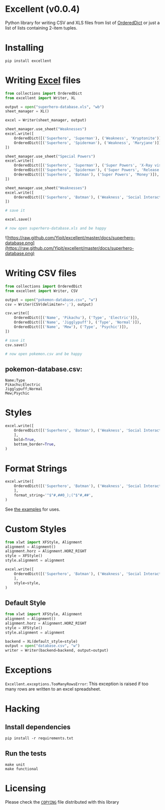 # Excellent (v0.0.4)

Python library for writing CSV and XLS files from list of
[OrderedDict](http://docs.python.org/2/library/collections.html#collections.OrderedDict)
or just a list of lists containing 2-item tuples.

# Installing

```shell
pip install excellent
```

# Writing [Excel](http://en.wikipedia.org/wiki/Microsoft_Excel) files

```python
from collections import OrderedDict
from excellent import Writer, XL

output = open("superhero-database.xls", "wb")
sheet_manager = XL()

excel = Writer(sheet_manager, output)

sheet_manager.use_sheet("Weaknesses")
excel.write([
    OrderedDict([('Superhero', 'Superman'), ('Weakness', 'Kryptonite')]),
    OrderedDict([('Superhero', 'Spiderman'), ('Weakness', 'Maryjane')]),
])

sheet_manager.use_sheet("Special Powers")
excel.write([
    OrderedDict([('Superhero', 'Superman'), ('Super Powers', 'X-Ray vision')]),
    OrderedDict([('Superhero', 'Spiderman'), ('Super Powers', 'Release web')]),
    OrderedDict([('Superhero', 'Batman'), ('Super Powers', 'Money')]),
])

sheet_manager.use_sheet("Weaknesses")
excel.write([
    OrderedDict([('Superhero', 'Batman'), ('Weakness', 'Social Interactions')]),
])

# save it

excel.save()

# now open superhero-database.xls and be happy
```

![https://raw.github.com/Yipit/excellent/master/docs/superhero-database.png](https://raw.github.com/Yipit/excellent/master/docs/superhero-database.png)

# Writing CSV files
```python
from collections import OrderedDict
from excellent import Writer, CSV

output = open("pokemon-database.csv", "w")
csv = Writer(CSV(delimiter=';'), output)

csv.write([
    OrderedDict([('Name', 'Pikachu'), ('Type', 'Electric')]),
    OrderedDict([('Name', 'Jigglypuff'), ('Type', 'Normal')]),
    OrderedDict([('Name', 'Mew'), ('Type', 'Psychic')]),
])

# save it
csv.save()

# now open pokemon.csv and be happy
```

## pokemon-database.csv:

    Name;Type
    Pikachu;Electric
    Jigglypuff;Normal
    Mew;Psychic


# Styles

```python
excel.write([
    OrderedDict([('Superhero', 'Batman'), ('Weakness', 'Social Interactions')]),
    ],
    bold=True,
    bottom_border=True,
)
```

# Format Strings

```python
excel.write([
    OrderedDict([('Superhero', 'Batman'), ('Weakness', 'Social Interactions')]),
    ],
    format_string='"$"#,##0_);("$"#,##',
)
```

See [the examples](https://github.com/python-excel/xlwt/blob/master/xlwt/examples/num_formats.py) for uses.

# Custom Styles

```python
from xlwt import XFStyle, Alignment
alignment = Alignment()
alignment.horz = Alignment.HORZ_RIGHT
style = XFStyle()
style.alignment = alignment

excel.write([
    OrderedDict([('Superhero', 'Batman'), ('Weakness', 'Social Interactions')]),
    ],
    style=style,
)
```

## Default Style

```python
from xlwt import XFStyle, Alignment
alignment = Alignment()
alignment.horz = Alignment.HORZ_RIGHT
style = XFStyle()
style.alignment = alignment

backend = XL(default_style=style)
output = open("database.csv", "w")
writer = Writer(backend=backend, output=output)
```

# Exceptions

`Excellent.exceptions.TooManyRowsError`: This exception is raised if too many rows are written to an excel spreadsheet.

# Hacking

## Install dependencies

```shell
pip install -r requirements.txt
```

## Run the tests
```shell
make unit
make functional
```

# Licensing

Please check the [`COPYING`](COPYING) file distributed with this library
